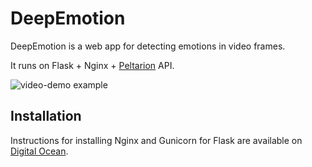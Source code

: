 # DeepEmotion

DeepEmotion is a web app for detecting emotions in video frames. 

It runs on Flask + Nginx + [Peltarion](peltarion.com) API.

![video-demo example](video-demo_mid.gif)

## Installation

Instructions for installing Nginx and Gunicorn for Flask are available on [Digital Ocean](https://www.digitalocean.com/community/tutorials/how-to-serve-flask-applications-with-gunicorn-and-nginx-on-ubuntu-18-04).
